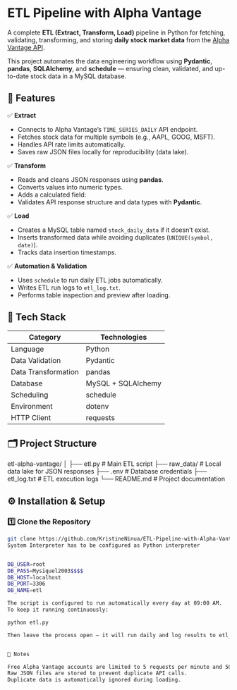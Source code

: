 # ETL Pipeline with Alpha Vantage

A complete **ETL (Extract, Transform, Load)** pipeline in Python for fetching, validating, transforming, and storing **daily stock market data** from the [Alpha Vantage API](https://www.alphavantage.co/).

This project automates the data engineering workflow using **Pydantic**, **pandas**, **SQLAlchemy**, and **schedule** — ensuring clean, validated, and up-to-date stock data in a MySQL database.


## 🚀 Features

✅ **Extract**  
- Connects to Alpha Vantage’s `TIME_SERIES_DAILY` API endpoint.  
- Fetches stock data for multiple symbols (e.g., AAPL, GOOG, MSFT).  
- Handles API rate limits automatically.  
- Saves raw JSON files locally for reproducibility (data lake).  

✅ **Transform**  
- Reads and cleans JSON responses using **pandas**.  
- Converts values into numeric types.  
- Adds a calculated field:
- Validates API response structure and data types with **Pydantic**.  

✅ **Load**  
- Creates a MySQL table named `stock_daily_data` if it doesn’t exist.  
- Inserts transformed data while avoiding duplicates (`UNIQUE(symbol, date)`).  
- Tracks data insertion timestamps.  

✅ **Automation & Validation**  
- Uses `schedule` to run daily ETL jobs automatically.  
- Writes ETL run logs to `etl_log.txt`.  
- Performs table inspection and preview after loading.  


## 🧩 Tech Stack

| Category | Technologies |
|-----------|-------------|
| Language | Python |
| Data Validation | Pydantic |
| Data Transformation | pandas |
| Database | MySQL + SQLAlchemy |
| Scheduling | schedule |
| Environment | dotenv |
| HTTP Client | requests |


## 🗂️ Project Structure

etl-alpha-vantage/
│
├── etl.py # Main ETL script
├── raw_data/ # Local data lake for JSON responses
├── .env # Database credentials
├── etl_log.txt # ETL execution logs
└── README.md # Project documentation


## ⚙️ Installation & Setup

### 1️⃣ Clone the Repository
```bash
git clone https://github.com/KristineNinua/ETL-Pipeline-with-Alpha-Vantage.git
System Interpreter has to be configured as Python interpreter


DB_USER=root
DB_PASS=Mysiquel2003$$$$
DB_HOST=localhost
DB_PORT=3306
DB_NAME=etl

The script is configured to run automatically every day at 09:00 AM.
To keep it running continuously:

python etl.py

Then leave the process open — it will run daily and log results to etl_log.txt.


🔐 Notes

Free Alpha Vantage accounts are limited to 5 requests per minute and 500 per day.
Raw JSON files are stored to prevent duplicate API calls.
Duplicate data is automatically ignored during loading.